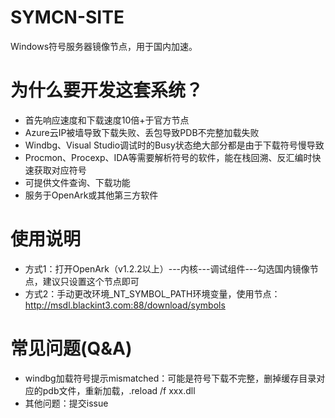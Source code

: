 # SYMCN-SITE
Windows符号服务器镜像节点，用于国内加速。

# 为什么要开发这套系统？
* 首先响应速度和下载速度10倍+于官方节点
* Azure云IP被墙导致下载失败、丢包导致PDB不完整加载失败
* Windbg、Visual Studio调试时的Busy状态绝大部分都是由于下载符号慢导致
* Procmon、Procexp、IDA等需要解析符号的软件，能在栈回溯、反汇编时快速获取对应符号
* 可提供文件查询、下载功能
* 服务于OpenArk或其他第三方软件

# 使用说明
* 方式1：打开OpenArk（v1.2.2以上）---内核---调试组件---勾选国内镜像节点，建议只设置这个节点即可
* 方式2：手动更改环境_NT_SYMBOL_PATH环境变量，使用节点：http://msdl.blackint3.com:88/download/symbols

# 常见问题(Q&A)
* windbg加载符号提示mismatched：可能是符号下载不完整，删掉缓存目录对应的pdb文件，重新加载，.reload /f xxx.dll
* 其他问题：提交issue
